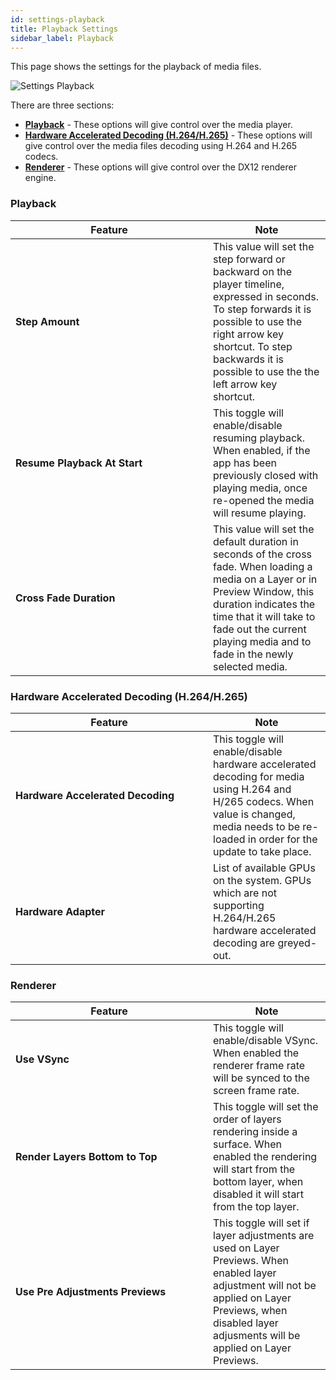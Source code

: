 ```yaml
---
id: settings-playback
title: Playback Settings
sidebar_label: Playback
---
```


This page shows the settings for the playback of media files.

![Settings Playback](/prismdocs/images/zero-settings-playback.png)


There are three sections:
- **[Playback](#playback)** - These options will give control over the media player.
- **[Hardware Accelerated Decoding (H.264/H.265)](#hardware-accelerated-decoding-h264h265)** - These options will give control over the media files decoding using H.264 and H.265 codecs.
- **[Renderer](#renderer)** - These options will give control over the DX12 renderer engine.


### Playback

<table>
    <thead>
        <tr>
            <th width="300">Feature</th>
            <th>Note</th>
        </tr>
    </thead>
    <tbody>
        <tr>
            <td><b>Step Amount</b></td>
            <td>This value will set the step forward or backward on the player timeline, expressed in seconds. To step forwards it is possible to use the right arrow key shortcut. To step backwards it is possible to use the the left arrow key shortcut.
            </td>
        </tr>
        <tr>
            <td><b>Resume Playback At Start</b></td>
            <td>This toggle will enable/disable resuming playback. When enabled, if the app has been previously closed with playing media, once re-opened the media will resume playing.
            </td>
        </tr>
        <tr style={{display: (`zero` === 'prism' || `zero` === 'zero') ? '' : 'none'}}>
            <td><b>Cross Fade Duration</b></td>
            <td>This value will set the default duration in seconds of the cross fade. When loading a media on a Layer or in Preview Window, this duration indicates the time that it will take to fade out the current playing media and to fade in the newly selected media.
            </td>
        </tr>
    </tbody>
</table>

### Hardware Accelerated Decoding (H.264/H.265)

<table>
    <thead>
        <tr>
            <th width="300">Feature</th>
            <th>Note</th>
        </tr>
    </thead>
    <tbody>
        <tr>
            <td><b>Hardware Accelerated Decoding</b></td>
            <td>This toggle will enable/disable hardware accelerated decoding for media using H.264 and H/265 codecs. When value is changed, media needs to be re-loaded in order for the update to take place.
            </td>
        </tr>
        <tr>
            <td><b>Hardware Adapter</b></td>
            <td>List of available GPUs on the system. GPUs which are not supporting H.264/H.265 hardware accelerated decoding are greyed-out.
            </td>
        </tr>
    </tbody>
</table>

<div style={{display: (`zero` === 'prism' || `zero` === 'zero') ? 'inline-block' : 'none'}}>

### Renderer

<table>
    <thead>
        <tr>
            <th width="300">Feature</th>
            <th>Note</th>
        </tr>
    </thead>
    <tbody>
        <tr>
            <td><b>Use VSync</b></td>
            <td>This toggle will enable/disable VSync. When enabled the renderer frame rate will be synced to the screen frame rate.
            </td>
        </tr>
        <tr style={{display: (`zero` === 'prism') ? '' : 'none'}}>
            <td><b>Render Layers Bottom to Top</b></td>
            <td>This toggle will set the order of layers rendering inside a surface. When enabled the rendering will start from the bottom layer, when disabled it will start from the top layer.
            </td>
        </tr>
        <tr>
            <td><b>Use Pre Adjustments Previews</b></td>
            <td>This toggle will set if layer adjustments are used on Layer Previews. When enabled layer adjustment will not be applied on Layer Previews, when disabled layer adjusments will be applied on Layer Previews.
            </td>
        </tr>
    </tbody>
</table>


</div>